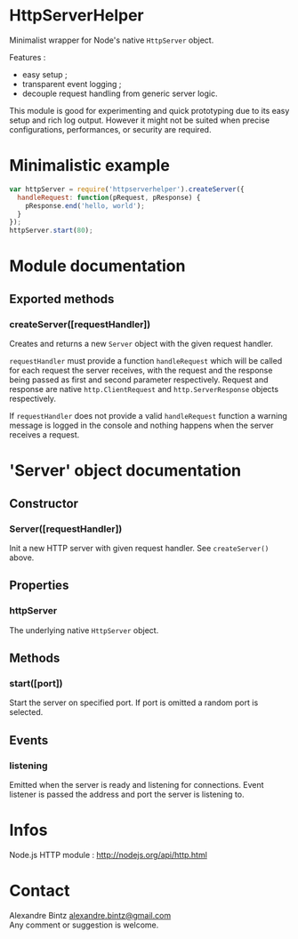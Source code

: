 
# HttpServerHelper

Minimalist wrapper for Node's native `HttpServer` object.

Features :

- easy setup ;
- transparent event logging ;
- decouple request handling from generic server logic.

This module is good for experimenting and quick prototyping due to its easy setup and rich log output.
However it might not be suited when precise configurations, performances, or security are required.


# Minimalistic example

```javascript
var httpServer = require('httpserverhelper').createServer({
  handleRequest: function(pRequest, pResponse) {
    pResponse.end('hello, world');
  }
});
httpServer.start(80);
```


# Module documentation

## Exported methods

### createServer([requestHandler])

Creates and returns a new `Server` object with the given request handler.

`requestHandler` must provide a function `handleRequest` which will be called
for each request the server receives, with the request and the response being passed
as first and second parameter respectively.
Request and response are native `http.ClientRequest` and `http.ServerResponse` objects respectively.

If `requestHandler` does not provide a valid `handleRequest` function a warning message
is logged in the console and nothing happens when the server receives a request.


# 'Server' object documentation

## Constructor

### Server([requestHandler])

Init a new HTTP server with given request handler.
See `createServer()` above.

## Properties

### httpServer

The underlying native `HttpServer` object.

## Methods

### start([port])

Start the server on specified port.
If port is omitted a random port is selected.

## Events

### listening

Emitted when the server is ready and listening for connections.
Event listener is passed the address and port the server is listening to.


# Infos

Node.js HTTP module : http://nodejs.org/api/http.html


# Contact

Alexandre Bintz <alexandre.bintz@gmail.com>  
Any comment or suggestion is welcome.
